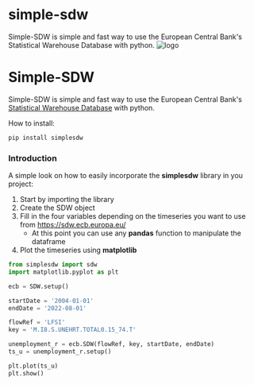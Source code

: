 # simple-sdw
Simple-SDW is simple and fast way to use the European Central Bank's Statistical Warehouse Database with python.
![logo](https://i.ibb.co/Ks41qJ2/SIMPLE-1.png)
# Simple-SDW
Simple-SDW is simple and fast way to use the European Central Bank's [Statistical Warehouse Database]('https://sdw.ecb.europa.eu/') with python.

How to install:
```python
pip install simplesdw
```

### Introduction
A simple look on how to easily incorporate the **simplesdw** library in you project:
1) Start by importing the library
2) Create the SDW object
3) Fill in the four variables depending on the timeseries you want to use from https://sdw.ecb.europa.eu/
   * At this point you can use any **pandas** function to manipulate the dataframe
4) Plot the timeseries using **matplotlib**
```python
from simplesdw import sdw
import matplotlib.pyplot as plt

ecb = SDW.setup()

startDate = '2004-01-01'
endDate = '2022-08-01'

flowRef = 'LFSI'
key = 'M.I8.S.UNEHRT.TOTAL0.15_74.T'

unemployment_r = ecb.SDW(flowRef, key, startDate, endDate)
ts_u = unemployment_r.setup()

plt.plot(ts_u)
plt.show()

```
